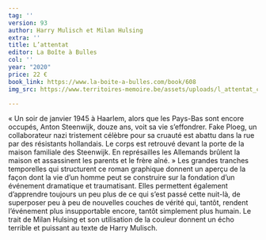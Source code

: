 ```yaml
---
tag: ''
version: 93
author: Harry Mulisch et Milan Hulsing
extra: ''
title: L’attentat
editor: La Boîte à Bulles
col: ''
year: "2020"
price: 22 €
book_link: https://www.la-boite-a-bulles.com/book/608
img_src: https://www.territoires-memoire.be/assets/uploads/l_attentat_couv_13288_zoomed.jpg

---
```

« Un soir de janvier 1945 à Haarlem, alors que les Pays-Bas sont encore occupés, Anton Steenwijk, douze ans, voit sa vie s’effondrer. Fake Ploeg, un collaborateur nazi tristement célèbre pour sa cruauté est abattu dans la rue par des résistants hollandais. Le corps est retrouvé devant la porte de la maison familiale des Steenwijk. En représailles les Allemands brûlent la maison et assassinent les parents et le frère aîné. » Les grandes tranches temporelles qui structurent ce roman graphique donnent un aperçu de la façon dont la vie d’un homme peut se construire sur la fondation d’un événement dramatique et traumatisant. Elles permettent également d’apprendre toujours un peu plus de ce qui s’est passé cette nuit-là, de superposer peu à peu de nouvelles couches de vérité qui, tantôt, rendent l’événement plus insupportable encore, tantôt simplement plus humain. Le trait de Milan Hulsing et son utilisation de la couleur donnent un écho terrible et puissant au texte de Harry Mulisch.